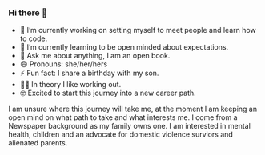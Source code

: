 ### Hi there :vulcan_salute:

- 🔭 I’m currently working on setting myself to meet people and learn how to code. 
- 🌱 I’m currently learning to be open minded about expectations.
- 💬 Ask me about anything, I am an open book. 
- 😄 Pronouns: she/her/hers
- ⚡ Fun fact: I share a birthday with my son. 
- :weight_lifting_woman: In theory I like working out. 
- :nerd_face: Excited to start this journey into a new career path. 

I am unsure where this journey will take me, at the moment I am keeping an open mind on what path to take and what interests me. I come from a Newspaper background as my family owns one. I am interested in mental health, children and an advocate for domestic violence surviors and alienated parents. 
